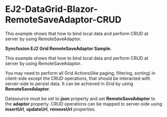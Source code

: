 # EJ2-DataGrid-Blazor-RemoteSaveAdaptor-CRUD
This example shows that how to bind local data and perform CRUD at server by using RemoteSaveAdaptor.

**Syncfusion EJ2 Grid RemoteSaveAdaptor Sample.**

This example shows that how to bind local data and perform CRUD at server by using RemoteSaveAdaptor.

You may need to perform all Grid Actions(like paging, filtering, sorting) in client-side except the CRUD operations, that should be interacted with server-side to persist data. It can be achieved in Grid by using **RemoteSaveAdaptor**.

Datasource must be set to **json** property and set **RemoteSaveAdaptor** to the **adaptor** property. CRUD operations can be mapped to server-side using **insertUrl**, **updateUrl**, **removeUrl** properties.
